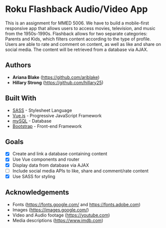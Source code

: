 # Roku Flashback Audio/Video App
This is an assignment for MMED 5006. We have to build a mobile-first responsive app that allows users to access movies, television, and music from the 1950s-1990s. Flashback allows for two separate categories: Parents and Kids, which filters content according to the type of profile. Users are able to rate and comment on content, as well as like and share on social media. The content will be retrieved from a database via AJAX.

## Authors

* **Ariana Blake** (https://github.com/ariblake)
* **Hillary Strong** (https://github.com/hillary25)

## Built With

* [SASS](https://sass-lang.com/) - Stylesheet Language
* [Vue.js](https://vuejs.org/) - Progressive JavaScript Framework
* [mySQL](https://www.mysql.com/) - Database
* [Bootstrap](https://getbootstrap.com/) - Front-end Framework

## Goals

- [x] Create and link a database containing content
- [x] Use Vue components and router
- [x] Display data from database via AJAX
- [ ] Include social media APIs to like, share and comment/rate content
- [x] Use SASS for styling

## Acknowledgements
* Fonts (https://fonts.google.com/ and https://fonts.adobe.com)
* Images (https://images.google.com/)
* Video and Audio footage (https://youtube.com)
* Media descriptions (https://www.imdb.com)
